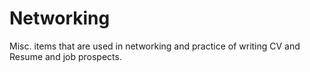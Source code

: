 # Networking
Misc. items that are used in networking and practice of writing CV and Resume and job prospects.
